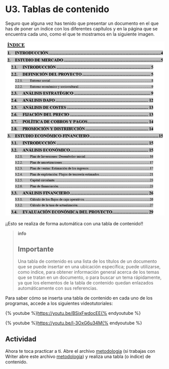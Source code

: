 # U3. Tablas de contenido

Seguro que alguna vez has tenido que presentar un documento en el que has de poner un índice con los diferentes capítulos y en la página que se encuentra cada uno, como el que te mostramos en la siguiente imagen.


![Fig. 6.6. Ejemplo de Tabla de Contenido. Captura propia.](img/4Imagen_06.jpg)



¡¡Esto se realiza de forma automática con una tabla de contenido!!

>**info**
>
>## Importante
>
>Una tabla de contenido es una lista de los títulos de un documento que se puede insertar en una ubicación específica; puede utilizarse, como índice, para obtener información general acerca de los temas que se tratan en un documento, o para buscar un tema rápidamente, ya que los elementos de la tabla de contenido quedan enlazados automáticamente con sus referencias.

Para saber cómo se inserta una tabla de contenido en cada uno de los programas, accede a los siguientes videotutoriales:

{% youtube %}https://youtu.be/BSixFwdocEE{% endyoutube %}

{% youtube %}https://youtu.be/l-3OxG6u34M{% endyoutube %}

## Actividad

Ahora te toca practicar a ti. Abre el archivo [metodologia](http://aularagon.catedu.es/materialesaularagon2013/word/Documentos/metodologia.docx "Autoevaluación Tablas de Contenido") (si trabajas con Writer abre este archivo [metodologia](http://aularagon.catedu.es/materialesaularagon2013/word/Documentos/metodologia.odt "Autoevaluación Tablas de Contenido")) y realiza una tabla (o índice) de contenido.

